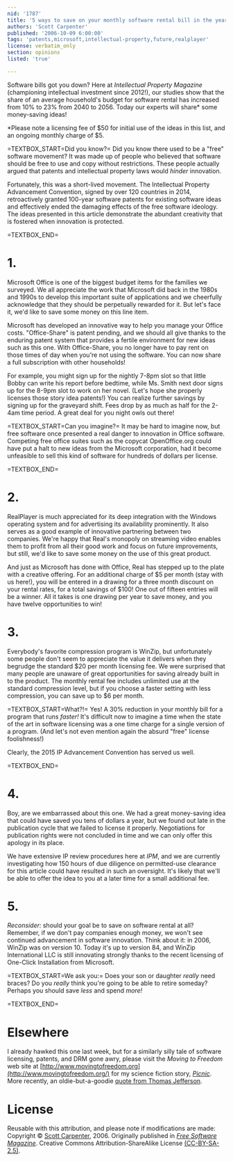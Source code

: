 ```yaml
---
nid: '1787'
title: '5 ways to save on your monthly software rental bill in the year 2056'
authors: 'Scott Carpenter'
published: '2006-10-09 6:00:00'
tags: 'patents,microsoft,intellectual-property,future,realplayer'
license: verbatim_only
section: opinions
listed: 'true'

---
```

Software bills got you down? Here at _Intellectual Property Magazine_ (championing intellectual investment since 2012!), our studies show that the share of an average household's budget for software rental has increased from 10% to 23% from 2040 to 2056. Today our experts will share* some money-saving ideas!

*Please note a licensing fee of $50 for initial use of the ideas in this list, and an ongoing monthly charge of $5.


<!--break-->


=TEXTBOX_START=Did you know?=
Did you know there used to be a "free" software movement? It was made up of people who believed that software should be free to use and copy without restrictions. These people actually argued that patents and intellectual property laws would _hinder_ innovation.

Fortunately, this was a short-lived movement. The Intellectual Property Advancement Convention, signed by over 120 countries in 2014, retroactively granted 100-year software patents for existing software ideas and effectively ended the damaging effects of the free software ideology. The ideas presented in this article demonstrate the abundant creativity that is fostered when innovation is protected.


=TEXTBOX_END=

# 1.

Microsoft Office is one of the biggest budget items for the families we surveyed. We all appreciate the work that Microsoft did back in the 1980s and 1990s to develop this important suite of applications and we cheerfully acknowledge that they should be perpetually rewarded for it. But let's face it, we'd like to save some money on this line item.

Microsoft has developed an innovative way to help you manage your Office costs. "Office-Share" is patent pending, and we should all give thanks to the enduring patent system that provides a fertile environment for new ideas such as this one. With Office-Share, you no longer have to pay rent on those times of day when you're not using the software. You can now share a full subscription with other households!

For example, you might sign up for the nightly 7-8pm slot so that little Bobby can write his report before bedtime, while Ms. Smith next door signs up for the 8-9pm slot to work on her novel. (Let's hope she properly licenses those story idea patents!) You can realize further savings by signing up for the graveyard shift. Fees drop by as much as half for the 2-4am time period. A great deal for you night owls out there!

=TEXTBOX_START=Can you imagine?=
It may be hard to imagine now, but free software once presented a real danger to innovation in Office software. Competing free office suites such as the copycat OpenOffice.org could have put a halt to new ideas from the Microsoft corporation, had it become unfeasible to sell this kind of software for hundreds of dollars per license.


=TEXTBOX_END=

# 2.

RealPlayer is much appreciated for its deep integration with the Windows operating system and for advertising its availability prominently. It also serves as a good example of innovative partnering between two companies. We're happy that Real's monopoly on streaming video enables them to profit from all their good work and focus on future improvements, but still, we'd like to save some money on the use of this great product.

And just as Microsoft has done with Office, Real has stepped up to the plate with a creative offering. For an additional charge of $5 per month (stay with us here!), you will be entered in a drawing for a three month discount on your rental rates, for a total savings of $100! One out of fifteen entries will be a winner. All it takes is one drawing per year to save money, and you have twelve opportunities to win!


# 3.

Everybody's favorite compression program is WinZip, but unfortunately some people don't seem to appreciate the value it delivers when they begrudge the standard $20 per month licensing fee. We were surprised that many people are unaware of great opportunities for saving already built in to the product. The monthly rental fee includes unlimited use at the standard compression level, but if you choose a faster setting with less compression, you can save up to $6 per month.

=TEXTBOX_START=What?!=
Yes! A 30% reduction in your monthly bill for a program that runs _faster!_ It's difficult now to imagine a time when the state of the art in software licensing was a one time charge for a single version of a program.  (And let's not even mention again the absurd "free" license foolishness!)

Clearly, the 2015 IP Advancement Convention has served us well.


=TEXTBOX_END=

# 4.

Boy, are we embarrassed about this one. We had a great money-saving idea that could have saved you tens of dollars a year, but we found out late in the publication cycle that we failed to license it properly. Negotiations for publication rights were not concluded in time and we can only offer this apology in its place.

We have extensive IP review procedures here at _IPM_, and we are currently investigating how 150 hours of due diligence on permitted-use clearance for this article could have resulted in such an oversight. It's likely that we'll be able to offer the idea to you at a later time for a small additional fee.


# 5.

_Reconsider:_ should your goal be to save on software rental at all? Remember, if we don't pay companies enough money, we won't see continued advancement in software innovation. Think about it: in 2006, WinZip was on version 10. Today it's up to version 84, and WinZip International LLC is still innovating strongly thanks to the recent licensing of One-Click Installation from Microsoft.

=TEXTBOX_START=We ask you:=
Does your son or daughter _really_ need braces? Do you _really_ think you're going to be able to retire someday? Perhaps you should save _less_ and spend _more!_


=TEXTBOX_END=

# Elsewhere

I already hawked this one last week, but for a similarly silly tale of software licensing, patents, and DRM gone awry, please visit the _Moving to Freedom_ web site at [http://www.movingtofreedom.org](http://www.movingtofreedom.org/) for my science fiction story, _[Picnic](http://www.movingtofreedom.org/2006/09/29/free-culture-science-fiction-short-story-picnic/)_.  More recently, an oldie-but-a-goodie [quote from Thomas Jefferson](http://www.movingtofreedom.org/2006/10/06/thomas-jefferson-on-patents-and-freedom-of-ideas/).


# License

Reusable with this attribution, and please note if modifications are made: Copyright © [Scott Carpenter](http://www.movingtofreedom.org), 2006. Originally published in _[Free Software Magazine](http://www.freesoftwaremagazine.com/)_. Creative Commons Attribution-ShareAlike License [(CC-BY-SA-2.5)](http://creativecommons.org/licenses/by-sa/2.5).

